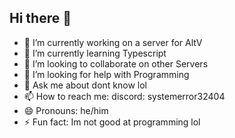 ## Hi there 👋

- 🔭 I’m currently working on a server for AltV 
- 🌱 I’m currently learning Typescript
- 👯 I’m looking to collaborate on other Servers
- 🤔 I’m looking for help with Programming
- 💬 Ask me about dont know lol
- 📫 How to reach me: discord: systemerror32404
- 😄 Pronouns: he/him
- ⚡ Fun fact: Im not good at programming lol

<!--
**Edingato777/Edingato777** is a ✨ _special_ ✨ repository because its `README.md` (this file) appears on your GitHub profile.

Here are some ideas to get you started:

- 🔭 I’m currently working on a server for AltV 
- 🌱 I’m currently learning Typescript
- 👯 I’m looking to collaborate on other Servers
- 🤔 I’m looking for help with Programming
- 💬 Ask me about dont know lol
- 📫 How to reach me: discord: systemerror32404
- 😄 Pronouns: he/him
- ⚡ Fun fact: Im not good at programming lol
-->
